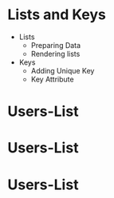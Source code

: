 # Lists and Keys

- Lists
  - Preparing Data
  - Rendering lists
- Keys
  - Adding Unique Key
  - Key Attribute
# Users-List
# Users-List
# Users-List
